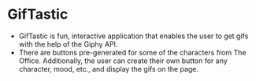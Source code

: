 # GifTastic

- GifTastic is fun, interactive application that enables the user to get gifs with the help of the Giphy API.
- There are buttons pre-generated for some of the characters from The Office. Additionally, the user can create their own button for any character, mood, etc., and display the gifs on the page.
